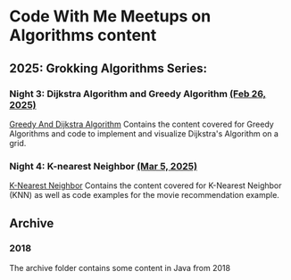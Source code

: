 # Code With Me Meetups on Algorithms content

## 2025: Grokking Algorithms Series:
### Night 3: Dijkstra Algorithm and Greedy Algorithm [(Feb 26, 2025)](https://www.meetup.com/code-with-me/events/305959938/)

[Greedy And Dijkstra Algorithm](https://github.com/CWMe/Algorithms/tree/master/Greedy%20And%20Dijkstra%20Algorithm)
Contains the content covered for Greedy Algorithms and code to implement and visualize Dijkstra's Algorithm on a grid.

### Night 4: K-nearest Neighbor [(Mar  5, 2025)](https://www.meetup.com/code-with-me/events/305959953/)

[K-Nearest Neighbor](https://github.com/CWMe/Algorithms/tree/master/K-Nearest%20Neighbor)
Contains the content covered for K-Nearest Neighbor (KNN) as well as code examples for the movie recommendation example.

## Archive
### 2018
The archive folder contains some content in Java from 2018

